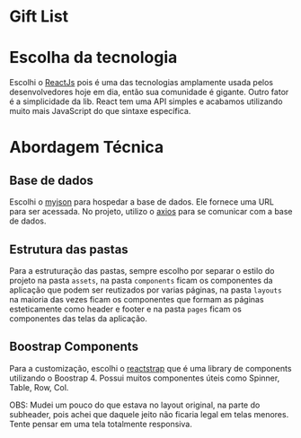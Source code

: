 # Gift List

# Escolha da tecnologia

Escolhi o [ReactJs](https://reactjs.org/) pois é uma das tecnologias amplamente usada pelos desenvolvedores hoje em dia, então sua comunidade é gigante. Outro fator é a simplicidade da lib. React tem uma API simples e acabamos utilizando muito mais JavaScript do que sintaxe específica.

# Abordagem Técnica

## Base de dados

Escolhi o [myjson](http://myjson.com/) para hospedar a base de dados. Ele fornece uma URL para ser acessada. No projeto, utilizo o [axios](https://github.com/axios/axios) para se comunicar com a base de dados.

## Estrutura das pastas

Para a estruturação das pastas, sempre escolho por separar o estilo do projeto na pasta `assets`, na pasta `components` ficam os componentes da aplicação que podem ser reutizados por varias páginas, na pasta `layouts` na maioria das vezes ficam os componentes que formam as páginas esteticamente como header e footer e na pasta `pages` ficam os componentes das telas da aplicação.

## Boostrap Components

Para a customização, escolhi o [reactstrap](https://reactstrap.github.io/) que é uma library de components utilizando o Boostrap 4. Possui muitos componentes úteis como Spinner, Table, Row, Col.

OBS: Mudei um pouco do que estava no layout original, na parte do subheader, pois achei que daquele jeito não ficaria legal em telas menores. Tente pensar em uma tela totalmente responsiva.
